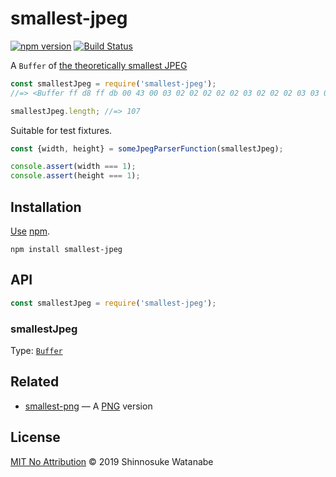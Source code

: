 # smallest-jpeg

[![npm version](https://img.shields.io/npm/v/smallest-jpeg.svg)](https://www.npmjs.com/package/smallest-jpeg)
[![Build Status](https://travis-ci.com/shinnn/smallest-jpeg.svg?branch=master)](https://travis-ci.com/shinnn/smallest-jpeg)

A `Buffer` of [the theoretically smallest JPEG](https://github.com/mathiasbynens/small/blob/master/jpeg.jpg)

```javascript
const smallestJpeg = require('smallest-jpeg');
//=> <Buffer ff d8 ff db 00 43 00 03 02 02 02 02 02 03 02 02 02 03 03 03 03 04 06 04 04 04 04 04 08 06 06 ...>

smallestJpeg.length; //=> 107
```

Suitable for test fixtures.

```javascript
const {width, height} = someJpegParserFunction(smallestJpeg);

console.assert(width === 1);
console.assert(height === 1);
```

## Installation

[Use](https://docs.npmjs.com/cli/install) [npm](https://docs.npmjs.com/about-npm/).

```
npm install smallest-jpeg
```

## API

```javascript
const smallestJpeg = require('smallest-jpeg');
```

### smallestJpeg

Type: [`Buffer`](https://nodejs.org/api/buffer.html#buffer_class_buffer)

## Related

* [smallest-png](https://github.com/shinnn/smallest-png) — A [PNG](https://tools.ietf.org/html/rfc2083) version

## License

[MIT No Attribution](./LICENSE) © 2019 Shinnosuke Watanabe
